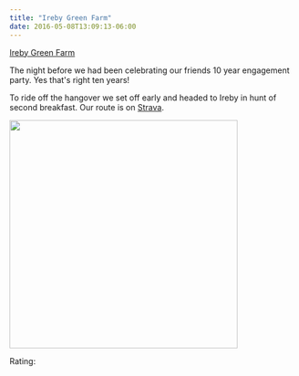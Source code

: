 ```yaml
---
title: "Ireby Green Farm"
date: 2016-05-08T13:09:13-06:00
---
```


[Ireby Green Farm](http://www.irebygreenfarm.co.uk/page_2982708.html)

The night before we had been celebrating our friends 10 year engagement party. Yes that's right ten years!

To ride off the hangover we set off early and headed to Ireby in hunt of second breakfast. Our route is on [Strava](https://www.strava.com/activities/569559022).


<img src="/img/122.JPG" width ="400">

Rating:

